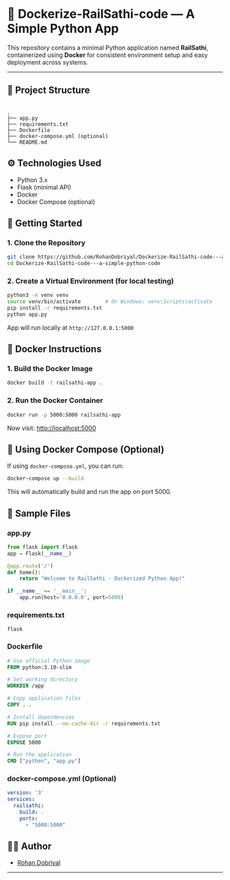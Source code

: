 # 🚂 Dockerize-RailSathi-code — A Simple Python App

This repository contains a minimal Python application named **RailSathi**, containerized using **Docker** for consistent environment setup and easy deployment across systems.

---

## 📁 Project Structure

```

.
├── app.py
├── requirements.txt
├── Dockerfile
├── docker-compose.yml (optional)
└── README.md

````



## ⚙️ Technologies Used

- Python 3.x
- Flask (minimal API)
- Docker
- Docker Compose (optional)


## 🚀 Getting Started

### 1. Clone the Repository

```bash
git clone https://github.com/RohanDobriyal/Dockerize-RailSathi-code---a-simple-python-code.git
cd Dockerize-RailSathi-code---a-simple-python-code
````



### 2. Create a Virtual Environment (for local testing)

```bash
python3 -m venv venv
source venv/bin/activate        # On Windows: venv\Scripts\activate
pip install -r requirements.txt
python app.py
```

App will run locally at `http://127.0.0.1:5000`


## 🐳 Docker Instructions

### 1. Build the Docker Image

```bash
docker build -t railsathi-app .
```

### 2. Run the Docker Container

```bash
docker run -p 5000:5000 railsathi-app
```

Now visit: [http://localhost:5000](http://localhost:5000)


## 🐳 Using Docker Compose (Optional)

If using `docker-compose.yml`, you can run:

```bash
docker-compose up --build
```

This will automatically build and run the app on port 5000.


## 🔧 Sample Files

### app.py

```python
from flask import Flask
app = Flask(__name__)

@app.route('/')
def home():
    return "Welcome to RailSathi - Dockerized Python App!"

if __name__ == '__main__':
    app.run(host='0.0.0.0', port=5000)
```



### requirements.txt

```
flask
```



### Dockerfile

```dockerfile
# Use official Python image
FROM python:3.10-slim

# Set working directory
WORKDIR /app

# Copy application files
COPY . .

# Install dependencies
RUN pip install --no-cache-dir -r requirements.txt

# Expose port
EXPOSE 5000

# Run the application
CMD ["python", "app.py"]
```



### docker-compose.yml (Optional)

```yaml
version: '3'
services:
  railsathi:
    build: .
    ports:
      - "5000:5000"
```





## 🙋‍♂️ Author

* [Rohan Dobriyal](https://github.com/RohanDobriyal)

---

